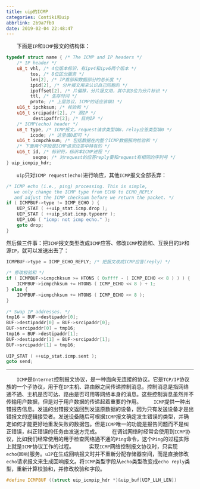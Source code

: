 ```yaml
---
title: uip的ICMP
categories: Contiki和uip
abbrlink: 2b9a7fb9
date: 2019-02-04 22:48:47
---
```

&emsp;&emsp;下面是`IP`和`ICMP`报文的结构体：<!--more-->

``` cpp
typedef struct name { /* The ICMP and IP headers */
    /* IP header */
    u8_t vhl, /* 4位版本标识，有ipv4和ipv6两个版本 */
         tos, /* 8位区分服务 */
         len[2], /* IP首部和数据部分的总长度 */
         ipid[2], /* 分片报文用来认识自己同胞的 */
         ipoffset[2], /* 片偏移，分片报文用，其中前3位为分片标识 */
         ttl, /* 生存时间 */
         proto; /* 上层协议，ICMP的话应该填1 */
    u16_t ipchksum; /* 校验和 */
    u16_t srcipaddr[2], /* 源IP */
          destipaffr[2]; /* 目的IP */
    /* ICMP(echo) header */
    u8_t type, /* ICMP报文，request请求类型填8，relay应答类型填0 */
         icode; /* 这里填0即可 */
    u16_t icmpchksum; /* 包括数据在内整个ICMP数据报的检验和 */
    /* 下面两个字段是ICMP请求应答中特有的 */
    u16_t id, /* 标识符，标识本ICMP进程 */
          seqno; /* 对request的应答reply要和request有相同的序列号 */
} uip_icmpip_hdr;
```

&emsp;&emsp;`uip`只对`ICMP request(echo)`进行响应，其他`ICMP`报文全部丢弃：

``` cpp
/* ICMP echo (i.e., ping) processing. This is simple,
   we only change the ICMP type from ECHO to ECHO_REPLY
   and adjust the ICMP checksum before we return the packet. */
if ( ICMPBUF->type != ICMP_ECHO ) {
    UIP_STAT ( ++uip_stat.icmp.drop );
    UIP_STAT ( ++uip_stat.icmp.typeerr );
    UIP_LOG ( "icmp: not icmp echo." );
    goto drop;
}
```

然后做三件事：把`ICMP`报文类型改成`ICMP`应答、修改`ICMP`校验和、互换目的`IP`和源`IP`，就可以发送出去了：

``` cpp
ICMPBUF->type = ICMP_ECHO_REPLY; /* 把报文改成ICMP应答(reply) */
​
/* 修改校验和 */
if ( ICMPBUF->icmpchksum >= HTONS ( 0xffff - ( ICMP_ECHO << 8 ) ) ) {
    ICMPBUF->icmpchksum += HTONS ( ICMP_ECHO << 8 ) + 1;
} else {
    ICMPBUF->icmpchksum += HTONS ( ICMP_ECHO << 8 );
}
​
/* Swap IP addresses. */
tmp16 = BUF->destipaddr[0];
BUF->destipaddr[0] = BUF->srcipaddr[0];
BUF->srcipaddr[0] = tmp16;
tmp16 = BUF->destipaddr[1];
BUF->destipaddr[1] = BUF->srcipaddr[1];
BUF->srcipaddr[1] = tmp16;
​
UIP_STAT ( ++uip_stat.icmp.sent );
goto send;
```

---

&emsp;&emsp;`ICMP`是`Internet`控制报文协议，是一种面向无连接的协议。它是`TCP/IP`协议族的一个子协议，用于在`IP`主机、路由器之间传递控制消息。控制消息是指网络通不通、主机是否可达、路由是否可用等网络本身的消息。这些控制消息虽然并不传输用户数据，但是对于用户数据的传递起着重要的作用。
&emsp;&emsp;`ICMP`提供一种出错报告信息。发送的出错报文返回到发送原数据的设备，因为只有发送设备才是出错报文的逻辑接受者。发送设备随后可根据`ICMP`报文确定发生错误的类型，并确定如何才能更好地重发失败的数据包。但是`ICMP`唯一的功能是报告问题而不是纠正错误，纠正错误的任务由发送方完成。
&emsp;&emsp;在调试网络时经常会使用到`ICMP`协议，比如我们经常使用的用于检查网络通不通的`Ping`命令，这个`Ping`的过程实际上就是`ICMP`协议工作的过程。  
&emsp;&emsp;实现`ICMP`网络控制报文协议时，只实现`echo`(`回响`)服务。`uIP`在生成回响报文时并不重新分配存储器空间，而是直接修改`echo`请求报文来生成回响报文。将`ICMP`类型字段从`echo`类型改变成`echo reply`类型，重新计算校验和，并修改校验和字段。

``` cpp
#define ICMPBUF ((struct uip_icmpip_hdr *)&uip_buf[UIP_LLH_LEN])
```